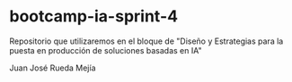 # bootcamp-ia-sprint-4
Repositorio que utilizaremos en el bloque de "Diseño y Estrategias para la puesta en producción de soluciones basadas en IA"

Juan José Rueda Mejía